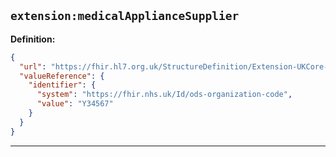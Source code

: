 ## `extension:medicalApplianceSupplier`

<b>Definition:</b>
<br>
```json
{
  "url": "https://fhir.hl7.org.uk/StructureDefinition/Extension-UKCore-MedicalApplianceSupplier",
  "valueReference": {
    "identifier": {
      "system": "https://fhir.nhs.uk/Id/ods-organization-code",
      "value": "Y34567"
    }
  }
}
```

---